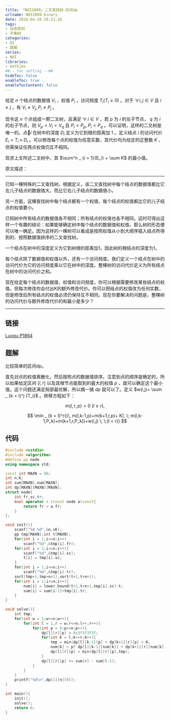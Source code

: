 ```yaml
---
title: 「NOI2009」二叉查找树-区间dp
urlname: NOI2009-binary
date: 2018-04-28 20:21:18
tags:
- 动态规划
- 平衡树
categories: 
- OI
- 题解
series:
- NOI
libraries:
- mathjax 
##-- toc setting --##
hideToc: false
enableToc: true
enableTocContent: false
---
```



给定 $n$ 个结点的数据值 $V_i$ ，权值 $P_i$ ，访问频度 $T_i(T_i \geq 0)$ 。对于 $\forall i,j \in V$ 且 $i \neq j$ ，有 $V_i \neq V_j, P_i \neq P_j$ 。

现令这 $n$ 个点组成一颗二叉树，且满足 $\forall \, i \in V$ ，若 $p$ 为 $i$ 的左子节点， $q$ 为 $i$ 的右子节点，则 $V_p < V_i < V_q$ 且 $P_i < P_p,\; P_i < P_q$ 。可以证明，这样的二叉树是唯一的。点$i$ 在树中的深度 $D_i$ 定义为它到根的距离加 $1$ 。定义结点 $i$ 的访问代价 $E_i = T_i \times D_i$ 。可以修改每个点的权值为任意实数，其代价均为给定的正整数 $K$ ，但需保证任两点权值仍互不相同。

现求上文所述二叉树中，其 $\sum^n  _ {i = 1}{E_i} + \sum K$ 的最小值。
<!--more-->
原文描述：


- - -
已知一棵特殊的二叉查找树。根据定义，该二叉查找树中每个结点的数据值都比它左儿子结点的数据值大，而比它右儿子结点的数据值小。

另一方面，这棵查找树中每个结点都有一个权值，每个结点的权值都比它的儿子结点的权值要小。

已知树中所有结点的数据值各不相同；所有结点的权值也各不相同。这时可得出这样一个有趣的结论：如果能够确定树中每个结点的数据值和权值，那么树的形态便可以唯一确定。因为这样的一棵树可以看成是按照权值从小到大顺序插入结点所得到的、按照数据值排序的二叉查找树。

一个结点在树中的深度定义为它到树根的距离加1。因此树的根结点的深度为1。

每个结点除了数据值和权值以外，还有一个访问频度。我们定义一个结点在树中的访问代价为它的访问频度乘以它在树中的深度。整棵树的访问代价定义为所有结点在树中的访问代价之和。

现在给定每个结点的数据值、权值和访问频度，你可以根据需要修改某些结点的权值，但每次修改你会付出K的额外修改代价。你可以把结点的权值改为任何实数，但是修改后所有结点的权值必须仍保持互不相同。现在你要解决的问题是，整棵树的访问代价与额外修改代价的和最小是多少？
- - -


## 链接

[Luogu P1864](https://www.luogu.org/problemnew/show/P1864)

## 题解
比较简单的区间dp。

首先对点的权值离散化，然后按照点的数据值排序。注意到点的顺序是确定的，所以如果给定区间 $[l,r]$ 以及其根节点能取到的最大的权值 $p$ ，就可以确定这个最小值。这个问题还满足局部最优解，所以搞一搞 $dp$ 就可以了。定义 $w(i,j)= \sum _ {k = i}^j {T_i}$ 。转移方程如下：

$$
m(l,r,p) = 0\; (l \geq r),
$$

$$
\min _ {k = l}^r{(\, m(l,k-1,p)+m(k+1,r,p)+ K), \;
m(l,k-1,P_k)+m(k+1,r,P_k))+w(i,j) \; \;(l < r)}
$$


## 代码

```cpp
#include <cstdio>
#include <algorithm>
#define pp node
using namespace std;

const int MAXN = 80;
int n,K;
int sum[MAXN],num[MAXN];
int dp[MAXN][MAXN][MAXN];
struct node{
    int fr,sc,tr;
    bool operator < (const node a)const{
        return fr < a.fr;
    }
};

void init(){
    scanf("%d %d",&n,&K);
    pp tmp[MAXN];int t[MAXN];
    for(int i = 1;i<=n;i++)
        scanf("%d",&tmp[i].fr);
    for(int i = 1;i<=n;i++){
        scanf("%d",&tmp[i].sc);
        t[i] = tmp[i].sc;
    }
    for(int i = 1;i<=n;i++)
        scanf("%d",&tmp[i].tr);
    sort(tmp+1,tmp+n+1),sort(t+1,t+n+1);
    for(int i = 1;i<=n;i++){
        num[i] = lower_bound(t+1,t+n+1,tmp[i].sc)-t;
        sum[i] = sum[i-1]+tmp[i].tr;
    }
}

void solve(){
    int tmp;
    for(int w = 1;w<=n;w++){
        for(int l = 1,r = w;r<=n;l++,r++){
            for(int p = 0;p<=n;p++){
                dp[l][r][p] = 0x3f3f3f3f;
                for(int k = l;k<=r;k++){
                    tmp = min(dp[l][k-1][p] + dp[k+1][r][p] + K,
                    num[k] > p? dp[l][k-1][num[k]] + dp[k+1][r][num[k]]: 0x3f3f3f3f);
                    dp[l][r][p] = min(dp[l][r][p],tmp);
                }
                dp[l][r][p] += sum[r] - sum[l-1];
            }
        }
    }
    printf("%d\n",dp[1][n][0]);
}

int main(){
    init();
    solve();
    return 0;
}
```

